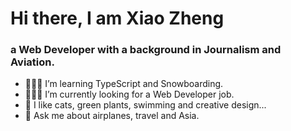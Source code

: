 
# Hi there, I am Xiao Zheng 
### a Web Developer with a background in Journalism and Aviation.

 
- 🏄🏼‍♀️  I’m learning TypeScript and Snowboarding.
- 👩🏻‍💻  I’m currently looking for a Web Developer job.
- 🌵  I like cats, green plants, swimming and creative design...
- 💬  Ask me about airplanes, travel and Asia.

